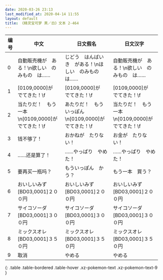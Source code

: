 ```yaml
---
date: 2020-03-26 23:13
last_modified_at: 2020-04-14 11:55
layout: default
title: 《精灵宝可梦 黑／白》文本 2-464
---
```

| 编号 | 中文 | 日文假名 | 日文汉字 |
| ---- | ---- | ---- | --- |
| 0 | 自動販売機が　ある！\n欲しい　のみもの　は…… | じどう　はんばいき　がある！\nほしい　のみもの　は…… | 自動販売機が　ある！\n欲しい　のみもの　は…… |
| 1 | [0109,0000]が　でてきた！\f | [0109,0000]が　でてきた！\f | [0109,0000]が　でてきた！\f |
| 2 | 当たりだ！　もう一本\n[0109,0000]が　でてきた！\f | あたりだ！　もういっぽん\n[0109,0000]が　でてきた！\f | 当たりだ！　もう一本\n[0109,0000]が　でてきた！\f |
| 3 | 钱不够了！ | おかねが　たりない！ | お金が　たりない！ |
| 4 | ……还是算了！ | ……やっぱり　やめた！ | ……やっぱり　やめた！ |
| 5 | 要再买一瓶吗？ | もういっぽん　かう？ | もう一本　買う？ |
| 6 | おいしいみず[BD03,0001]２００円 | おいしいみず[BD03,0001]２００円 | おいしいみず[BD03,0001]２００円 |
| 7 | サイコソーダ[BD03,0001]３００円 | サイコソーダ[BD03,0001]３００円 | サイコソーダ[BD03,0001]３００円 |
| 8 | ミックスオレ[BD03,0001]３５０円 | ミックスオレ[BD03,0001]３５０円 | ミックスオレ[BD03,0001]３５０円 |
| 9 | 取消 | やめる | やめる |
{: .table .table-bordered .table-hover .xz-pokemon-text .xz-pokemon-text-9 }